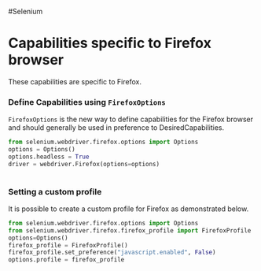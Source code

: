 #Selenium 
# Capabilities specific to Firefox browser
These capabilities are specific to Firefox.

### Define Capabilities using `FirefoxOptions`[](https://www.selenium.dev/documentation/webdriver/capabilities/firefox/#define-capabilities-using-firefoxoptions)

`FirefoxOptions` is the new way to define capabilities for the Firefox browser and should generally be used in preference to DesiredCapabilities.

```python
from selenium.webdriver.firefox.options import Options
options = Options()
options.headless = True
driver = webdriver.Firefox(options=options)
  
```

### Setting a custom profile[](https://www.selenium.dev/documentation/webdriver/capabilities/firefox/#setting-a-custom-profile)

It is possible to create a custom profile for Firefox as demonstrated below.

```python
from selenium.webdriver.firefox.options import Options
from selenium.webdriver.firefox.firefox_profile import FirefoxProfile
options=Options()
firefox_profile = FirefoxProfile()
firefox_profile.set_preference("javascript.enabled", False)
options.profile = firefox_profile
  
```
